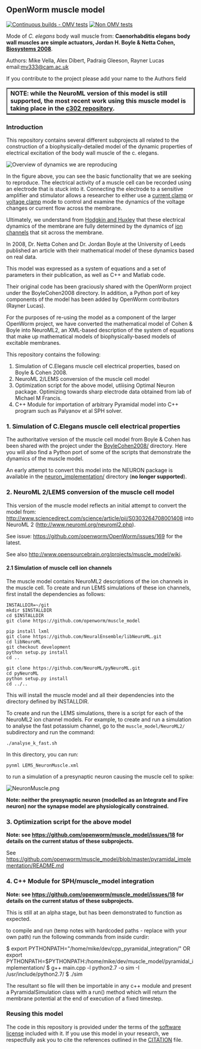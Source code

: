 ## OpenWorm muscle model

[![Continuous builds - OMV tests](https://github.com/openworm/muscle_model/actions/workflows/omv-ci.yml/badge.svg)](https://github.com/openworm/muscle_model/actions/workflows/omv-ci.yml) [![Non OMV tests](https://github.com/openworm/muscle_model/actions/workflows/non-omv.yml/badge.svg)](https://github.com/openworm/muscle_model/actions/workflows/non-omv.yml)

Mode of _C. elegans_ body wall muscle from: **Caenorhabditis elegans body wall muscles are simple actuators, Jordan H. Boyle & Netta Cohen, [Biosystems 2008](https://www.sciencedirect.com/science/article/pii/S0303264708001408?via%3Dihub)**.

Authors: Mike Vella, Alex Dibert, Padraig Gleeson, Rayner Lucas
email:mv333@cam.ac.uk

If you contribute to the project please add your name to the Authors field

<table border="2"><tr><td><b>NOTE: while the NeuroML version of this model is still supported, the most recent work using this muscle model is taking place in the <a href="https://github.com/openworm/c302">c302 repository</a>.</b> </td></tr></table>

### Introduction

This repository contains several different subprojects all related to the construction of a biophysically-detailed model
of the dynamic properties of electrical excitation of the body wall muscle of the c. elegans.

![Overview of dynamics we are reproducing](https://cloud.githubusercontent.com/assets/1037756/5602898/094dd1c4-9321-11e4-9d01-bc4b73112951.png)

In the figure above, you can see the basic functionality that we are seeking to reproduce.  The electrical activity of a muscle cell
can be recorded using an electrode that is stuck into it.  Connecting the electrode to a sensitive
amplifier and stimulator allows a researcher to either use a [current clamp](https://en.wikipedia.org/wiki/Electrophysiology#Current_clamp) or [voltage clamp](https://en.wikipedia.org/wiki/Voltage_clamp) mode to control and examine the dynamics of the voltage changes or current flow across the membrane.

Ultimately, we understand from [Hodgkin and Huxley](https://en.wikipedia.org/wiki/Hodgkin%E2%80%93Huxley_model) that these electrical dynamics of the membrane are fully determined by the dynamics of [ion channels](https://en.wikipedia.org/wiki/Ion_channel) that sit across the membrane.

In 2008, Dr. Netta Cohen and Dr. Jordan Boyle at the University of Leeds published an article with their mathematical model of these dynamics based on real data.

This model was expressed as a system of equations and a set of parameters in their publication, as well as C++ and Matlab code.  

Their original code has been graciously shared with the OpenWorm project under the BoyleCohen2008 directory.  In addition, a Python port of key components of the model
has been added by OpenWorm contributors (Rayner Lucas).

For the purposes of re-using the model as a component of the larger OpenWorm project, we have converted the mathematical model of Cohen & Boyle into NeuroML2, an XML-based
description of the system of equations that make up mathematical models of biophysically-based models of excitable membranes.



This repository contains the following:

1. Simulation of C.Elegans muscle cell electrical properties, based on Boyle & Cohen 2008.
2. NeuroML 2/LEMS conversion of the muscle cell model
3. Optimization script for the above model, utliising Optimal Neuron package. Optimizing towards sharp electrode data obtained from lab of Michael M Francis.
4. C++ Module for importation of arbitrary Pyramidal model into C++ program such as Palyanov et al SPH solver.


### 1. Simulation of C.Elegans muscle cell electrical properties

The authoritative version of the muscle cell model from Boyle & Cohen has been shared with the project under the [BoyleCohen2008/](BoyleCohen2008/) directory.  Here you will also find a Python port of some of the scripts that demonstrate the dynamics of the muscle model.

An early attempt to convert this model into the NEURON package is available in the [neuron_implementation/](neuron_implementation/) directory (**no longer supported**).

### 2. NeuroML 2/LEMS conversion of the muscle cell model

This version of the muscle model reflects an initial attempt to convert the model from: http://www.sciencedirect.com/science/article/pii/S0303264708001408 into NeuroML 2 (http://www.neuroml.org/neuroml2.php).

See issue: https://github.com/openworm/OpenWorm/issues/169 for the latest.

See also http://www.opensourcebrain.org/projects/muscle_model/wiki.


#### 2.1 Simulation of muscle cell ion channels

The muscle model contains NeuroML2 descriptions of the ion channels in the muscle cell. To create and run LEMS simulations of these ion channels, first install the dependencies as follows:


    INSTALLDIR=~/git
    mkdir $INSTALLDIR
    cd $INSTALLDIR
    git clone https://github.com/openworm/muscle_model

    pip install lxml
    git clone https://github.com/NeuralEnsemble/libNeuroML.git
    cd libNeuroML
    git checkout development
    python setup.py install
    cd ..

    git clone https://github.com/NeuroML/pyNeuroML.git
    cd pyNeuroML
    python setup.py install
    cd ../..


This will install the muscle model and all their dependencies into the directory defined by INSTALLDIR.

To create and run the LEMS simulations, there is a script for each of the NeuroML2 ion channel models. For example, 
to create and run a simulation to analyse the fast potassium channel, go to the `muscle_model/NeuroML2/` subdirectory and run the command:

    ./analyse_k_fast.sh

In this directory, you can run:

    pynml LEMS_NeuronMuscle.xml

to run a simulation of a presynaptic neuron causing the muscle cell to spike:

![NeuronMuscle.png](NeuroML2/images/NeuronMuscle.png)

**Note: neither the presynaptic neuron (modelled as an Integrate and Fire neuron) nor the synapse model are physiologically constrained.**

### 3. Optimization script for the above model

**Note: see https://github.com/openworm/muscle_model/issues/18 for details on the current status of these subprojects.**

See https://github.com/openworm/muscle_model/blob/master/pyramidal_implementation/README.md

### 4. C++ Module for SPH/muscle_model integration

**Note: see https://github.com/openworm/muscle_model/issues/18 for details on the current status of these subprojects.**

This is still at an alpha stage, but has been demonstrated to function as expected.

to compile and run (temp notes with hardcoded paths - replace with your own path)
run the following commands from inside curdir:

$ export PYTHONPATH="/home/mike/dev/cpp_pyramidal_integration/"
OR
export PYTHONPATH=$PYTHONPATH:/home/mike/dev/muscle_model/pyramidal_implementation/
$ g++ main.cpp -l python2.7 -o sim -I /usr/include/python2.7/
$ ./sim

The resultant so file will then be importable in any c++ module and present a PyramidalSimulation class with a run() method which will return the membrane potential at the end of execution of a fixed timestep.


### Reusing this model

The code in this repository is provided under the terms of the [software license](LICENSE) included with it. If you use this model in your research, we respectfully ask you to cite the references outlined in the [CITATION](CITATION.md) file.


